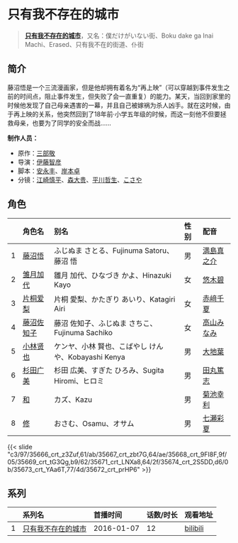 # 只有我不存在的城市


> <u>**[只有我不存在的城市](http://bgm.tv/subject/137722)**</u>，又名：僕だけがいない街、Boku dake ga Inai Machi、Erased、只有我不在的街道、仆街

## 简介


藤沼悟是一个三流漫画家，但是他却拥有着名为“再上映”（可以穿越到事件发生之前的时间点，阻止事件发生，但失败了会一直重复）的能力。某天，当回到家里的时候他发现了自己母亲遇害的一幕，并且自己被嫁祸为杀人凶手。就在这时候，由于再上映的关系，他突然回到了18年前·小学五年级的时候，而这一刻他不但要拯救母亲，也要为了同学的安全而战……

**制作人员：**
- 原作：[三部敬](http://bgm.tv/person/9275)
- 导演：[伊藤智彦](http://bgm.tv/person/3213)
- 脚本：[安永丰](http://bgm.tv/person/21208)、[岸本卓](http://bgm.tv/person/10520)
- 分镜：[江崎慎平](http://bgm.tv/person/14444)、[森大贵](http://bgm.tv/person/21386)、[平川哲生](http://bgm.tv/person/3798)、[こさや](http://bgm.tv/person/21543)

## 角色

|     |   角色名   |   别名  | 性别 |  配音  |
|:--- |:------  |:----      |:---  |:--   |
| 1 | [藤沼悟](http://bgm.tv/character/35666) | ふじぬま さとる、Fujinuma Satoru、藤沼 悟 | 男 | [満島真之介](http://bgm.tv/person/20601) |
| 2 | [雏月加代](http://bgm.tv/character/35667) | 雛月 加代、ひなづき かよ、Hinazuki Kayo | 女 | [悠木碧](http://bgm.tv/person/5076) |
| 3 | [片桐爱梨](http://bgm.tv/character/35668) | 片桐 愛梨、かたぎり あいり、Katagiri Airi | 女 | [赤﨑千夏](http://bgm.tv/person/7297) |
| 4 | [藤沼佐知子](http://bgm.tv/character/35669) | 藤沼 佐知子、ふじぬま さちこ、Fujinuma Sachiko | 女 | [高山みなみ](http://bgm.tv/person/3933) |
| 5 | [小林贤也](http://bgm.tv/character/35671) | ケンヤ、小林 賢也、こばやし けんや、Kobayashi Kenya | 男 | [大地葉](http://bgm.tv/person/10869) |
| 6 | [杉田广美](http://bgm.tv/character/35674) | 杉田 広美、すぎた ひろみ、Sugita Hiromi、ヒロミ | 男 | [田丸篤志](http://bgm.tv/person/7360) |
| 7 | [和](http://bgm.tv/character/35673) | カズ、Kazu | 男 | [菊池幸利](http://bgm.tv/person/20433) |
| 8 | [修](http://bgm.tv/character/35672) | おさむ、Osamu、オサム | 男 | [七瀬彩夏](http://bgm.tv/person/20604) |

{{< slide "c3/97/35666_crt_z3Zuf,61/ab/35667_crt_zbt7G,64/ae/35668_crt_9FI8F,9f/05/35669_crt_tG3Qg,b9/62/35671_crt_LNXa8,64/2f/35674_crt_2S5DD,d6/0b/35673_crt_YAa6T,77/4d/35672_crt_prHP6" >}}

## 系列

|     |   系列名   |   首播时间  | 话数/时长  | 观看地址 |
|:---  |:------    |:----      |:---       |:---  |
| 1 |[只有我不存在的城市](https://bgm.tv/subject/137722)| 2016-01-07 | 12 | [bilibili](https://www.bilibili.com/bangumi/play/ep323056)  |



